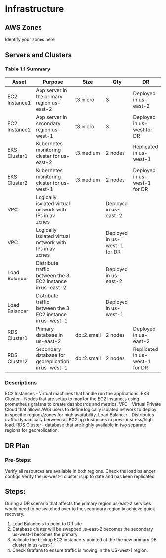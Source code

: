 # Infrastructure

## AWS Zones
Identify your zones here

## Servers and Clusters

### Table 1.1 Summary
| Asset         | Purpose                                       			| Size       | Qty      | DR                            |        
|---------------|-------------------------------------------------------------|------------|----------|-------------------------------|
| EC2 Instance1 | App server in the primary region us-east-2 			| t3.micro   | 3        | Deployed in us-east-2		 |
| EC2 Instance2 | App server in secondary region us-west-1	 			| t3.micro   | 3        | Deployed in us-west for DR	 |
| EKS Cluster1  | Kubernetes monitoring cluster for us-east-2			| t3.medium  | 2 nodes  | Replicated in us-west-1	 |
| EKS Cluster2  | Kubernetes monitoring cluster for us-west-1			| t3.medium  | 2 nodes  | Deployed in us-west-1 for DR  |
| VPC		    | Logically isolated virtual network with IPs in av zones	|			     | Deployed in us-east-2         |
| VPC		    | Logically isolated virtual network with IPs in av zones	|			     | Deployed in us-west-1 for DR  |
| Load Balancer | Distribute traffic between the 3 EC2 instance in us-east-2  |                      | Deployed in us-east-2         |                        
| Load Balancer | Distribute traffic between the 3 EC2 instance in us-west-1  |                      | Deployed in us-west-1         |
| RDS Cluster1  | Primary database in us-east-2						| db.t2.small| 2 nodes | Deployed in us-east-2		 |
| RDS Cluster2  | Secondary database for georeplication in us-west-1		| db.t2.small| 2 nodes | Replicated in us-west-1 for DR|

### Descriptions
EC2 Instances - Virtual machines that handle run the applications.
EKS Cluster   - Nodes that are setup to monitor the EC2 instances using prometheus grafana to create dashboards and metrics.
VPC 		  - Virtual Private Cloud that allows AWS users to define logically isolated network to deploy in specific regions/zones for high availability.
Load Balancer - Distributes traffic dynamically between all EC2 app instances to prevent stress/high load.
RDS Cluster   - database that are highly available in two separate regions for georeplication.

## DR Plan
### Pre-Steps:
Verify all resources are available in both regions.
Check the load balancer configs
Verify the us-west-1 cluster is up to date and has been replicated



## Steps:
During a DR scenario that affects the primary region us-east-2 services would need to be switched over to the secondary region to achieve quick recovery.
1. Load Balancers to point to DR site
2. Database cluster will be swapped us-east-2 becomes the secondary us-west-1 becomes the primary
3. Validate the backup EC2 instance is pointed at the the new primary DB cluster in us-west-1.
4. Check Grafana to ensure traffic is moving in the US-west-1 region.
